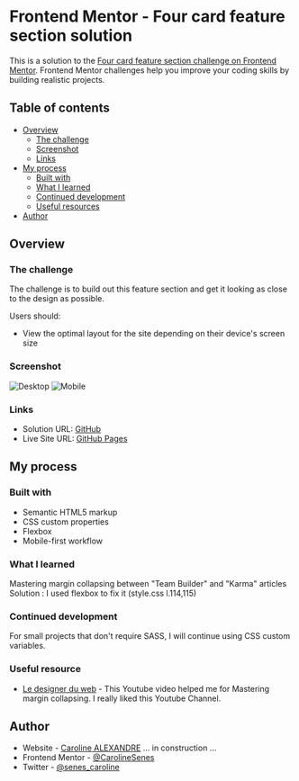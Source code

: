 # Frontend Mentor - Four card feature section solution

This is a solution to the [Four card feature section challenge on Frontend Mentor](https://www.frontendmentor.io/challenges/four-card-feature-section-weK1eFYK). Frontend Mentor challenges help you improve your coding skills by building realistic projects. 

## Table of contents

- [Overview](#overview)
  - [The challenge](#the-challenge)
  - [Screenshot](#screenshot)
  - [Links](#links)
- [My process](#my-process)
  - [Built with](#built-with)
  - [What I learned](#what-i-learned)
  - [Continued development](#continued-development)
  - [Useful resources](#useful-resources)
- [Author](#author)

## Overview

### The challenge

The challenge is to build out this feature section and get it looking as close to the design as possible.

Users should:

- View the optimal layout for the site depending on their device's screen size

### Screenshot

![Desktop](https://github.com/CarolineSenes/-Integration_maquette-_Four_card_feature_section/blob/master/design/screenshot_desktop.png)
![Mobile](https://github.com/CarolineSenes/-Integration_maquette-_Four_card_feature_section/blob/master/design/screenshot_mobile.png)



### Links

- Solution URL: [GitHub](https://github.com/CarolineSenes/-Integration_maquette-_Four_card_feature_section)
- Live Site URL: [GitHub Pages](https://carolinesenes.github.io/-Integration_maquette-_Four_card_feature_section/)

## My process

### Built with

- Semantic HTML5 markup
- CSS custom properties
- Flexbox
- Mobile-first workflow


### What I learned

Mastering margin collapsing between "Team Builder" and "Karma" articles
Solution : I used flexbox to fix it (style.css l.114,115)



### Continued development

For small projects that don't require SASS, I will continue using CSS custom variables.

### Useful resource

- [Le designer du web](https://youtu.be/kKmarw-fHfg) - This Youtube video helped me for Mastering margin collapsing. I really liked this Youtube Channel.


## Author

- Website - [Caroline ALEXANDRE](https://www.carolinealexandre.fr) ... in construction ...
- Frontend Mentor - [@CarolineSenes](https://www.frontendmentor.io/profile/CarolineSenes)
- Twitter - [@senes_caroline](https://twitter.com/senes_caroline)
